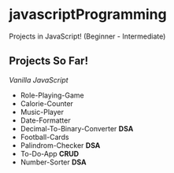 # javascriptProgramming
Projects in JavaScript! (Beginner - Intermediate)


## Projects So Far!
*Vanilla JavaScript*
* Role-Playing-Game
* Calorie-Counter
* Music-Player
* Date-Formatter
* Decimal-To-Binary-Converter **DSA**
* Football-Cards
* Palindrom-Checker **DSA**
* To-Do-App **CRUD**
* Number-Sorter **DSA**
